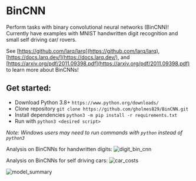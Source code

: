 # BinCNN
Perform tasks with binary convolutional neural networks (BinCNN)! Currently have examples with MNIST handwritten digit recognition and small self driving car/ rovers. 

See [https://github.com/larq/larq](https://github.com/larq/larq), [https://docs.larq.dev/](https://docs.larq.dev/), and [https://arxiv.org/pdf/2011.09398.pdf](https://arxiv.org/pdf/2011.09398.pdf) to learn more about BinCNNs!

## Get started:
* Download Python 3.8+ `https://www.python.org/downloads/`
* Clone repository `git clone https://github.com/gholmes829/BinCNN.git`
* Install dependencies `python3 -m pip install -r requirements.txt`
* Run with `python3 <desired script>`

_Note: Windows users may need to run commands with `python` instead of `python3`_

Analysis on BinCNNs for handwritten digits:
![digit_bin_cnn](https://user-images.githubusercontent.com/60802511/118946215-c7117e00-b91b-11eb-8001-b13067e7ef1d.png)

Analysis on BinCNNs for self driving cars:
![car_costs](https://user-images.githubusercontent.com/60802511/118946296-da244e00-b91b-11eb-9417-7432e1f2ab7a.png)

![model_summary](https://user-images.githubusercontent.com/60802511/118946310-dd1f3e80-b91b-11eb-9b67-c90b4c431a1a.PNG)

